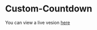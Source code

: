# Custom-Countdown

 

You can view a live vesion [here](https://custom-countdown-draft.netlify.app)
